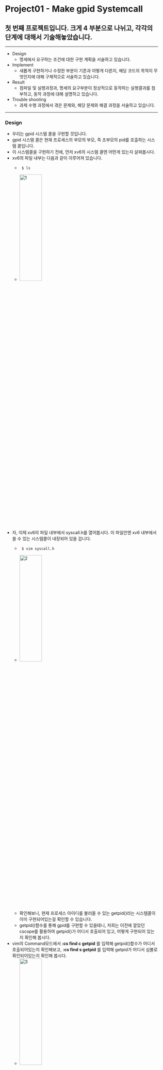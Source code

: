 # Project01 - Make gpid Systemcall

## 첫 번째 프로젝트입니다. 크게 4 부분으로 나뉘고, 각각의 단계에 대해서 기술해놓았습니다.

***

* Design
  * 명세에서 요구하는 조건에 대한 구현 계획을 서술하고 있습니다.
* Implement
  * 새롭게 구현하거나 수정한 부분이 기존과 어떻게 다른지, 해당 코드의 목적이 무엇인지에 대해 구체적으로 서술하고 있습니다.
* Result
  * 컴파일 및 실행과정과, 명세의 요구부분이 정상적으로 동작하는 실행결과를 첨부하고, 동작 과정에 대해 설명하고 있습니다.
* Trouble shooting
  * 과제 수행 과정에서 겪은 문제와, 해당 문제와 해결 과정을 서술하고 있습니다.
 
***

### Design

* 우리는 gpid 시스템 콜을 구현할 것입니다.
* gpid 시스템 콜은 현재 프로세스의 부모의 부모, 즉 조부모의 pid를 호출하는 시스템 콜입니다.
* 이 시스템콜을 구현하기 전에, 먼저 xv6의 시스템 콜엔 어떤게 있는지 살펴봅시다.
* xv6의 파일 내부는 다음과 같이 이루어져 있습니다.
  * ```shell
     $ ls
  * <img src="/Users/gyungtaemun/Desktop/Operating_System/img/Project1/xv6_ls.png" width="40%" height="30%" title="1"></img>
* 자, 이제 xv6의 파일 내부에서 syscall.h를 열어봅시다. 이 파일안엔 xv6 내부에서 쓸 수 있는 시스템콜이 내장되어 있을 겁니다.
  * ```shell
     $ vim syscall.h
  * <img src="/Users/gyungtaemun/Desktop/Operating_System/img/Project1/xv6_syscall.png" width="40%" height="30%" title="2"></img>
  * 확인해보니, 현재 프로세스 아이디를 불러올 수 있는 getpid()라는 시스템콜이 이미 구현되어있는걸 확인할 수 있습니다.
  * getpid()함수를 통해 gpid를 구현할 수 있을테니, 저희는 이전에 깔았던 cscope를 활용하여 getpid()가 어디서 호출되어 있고, 어떻게 구현되어 있는지 확인해 봅시다.
* vim의 Command모드에서 **:cs find c getpid** 를 입력해 getpid()함수가 어디서 호출되어있는지 확인해보고, **:cs find s getpid** 를 입력해 getpid가 어디서 심볼로 확인되어있는지 확인해 봅시다.
  * <img src="/Users/gyungtaemun/Desktop/Operating_System/img/Project1/xv6_cscope_getpid.png" width="40%" height="30%" title="3"></img>
  * 확인해보니, getpid는 user.h안에서 함수를 호출하고 있고, user.h는 다양한 곳에서 호출되고 있습니다. 자 일단, syscall.h안에 getpid가 있으니, syscall.h를 include 하고 함수를 찾아봅시다
  * <img src="/Users/gyungtaemun/Desktop/Operating_System/img/Project1/xv6_cscope_syscall.png" width="40%" height="30%" title="4"></img>
  * syscall.c에서 syscall.h를 호출하고 있군요. 자, 그럼 syscall.c를 살펴봅시다.
  * <img src="/Users/gyungtaemun/Desktop/Operating_System/img/Project1/xv6_vim_syscall.png" width="40%" height="30%" title="5"></img>
